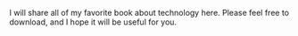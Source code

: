 I will share all of my favorite book about technology here. Please feel free to download, and I hope it will be useful for you.
